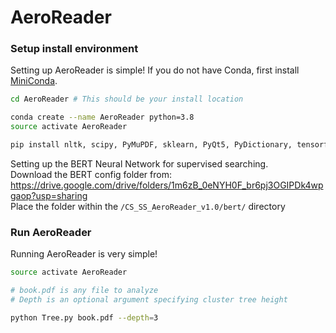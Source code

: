 # AeroReader
### Setup install environment
Setting up AeroReader is simple!
If you do not have Conda, first install [MiniConda](https://docs.conda.io/en/latest/miniconda.html).
```bash
cd AeroReader # This should be your install location

conda create --name AeroReader python=3.8
source activate AeroReader

pip install nltk, scipy, PyMuPDF, sklearn, PyQt5, PyDictionary, tensorflow, keras-bert
```  
Setting up the BERT Neural Network for supervised searching.  
Download the BERT config folder from: https://drive.google.com/drive/folders/1m6zB_0eNYH0F_br6pj3OGIPDk4wpgaop?usp=sharing  
Place the folder within the `/CS_SS_AeroReader_v1.0/bert/` directory  

### Run AeroReader
Running AeroReader is very simple!
```bash
source activate AeroReader

# book.pdf is any file to analyze
# Depth is an optional argument specifying cluster tree height

python Tree.py book.pdf --depth=3
```
